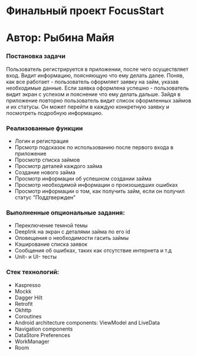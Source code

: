 # Финальный проект FocusStart

# Автор: Рыбина Майя

### Постановка задачи

Пользователь регистрируется в приложении, после чего осуществляет вход. Видит информацию, поясняющую
что ему делать далее. Поняв, как все работает - пользователь оформляет заявку на займ, указав
необходимые данные. Если заявка оформлена успешно - пользователь видит экран с успехом и пояснение
что ему делать дальше. Зайдя в приложение повторно пользователь видит список оформленных займов и их
статусы. Он может перейти в каждую конкретную заявку и посмотреть подробную информацию.

### Реализованные функции

- Логин и регистрация
- Прсмотр подсказок по использованию после первого входа в приложение
- Просмотр списка займов
- Просмотр деталей каждого займа
- Создание нового займа
- Просмотр информации об успешном создании займа
- Просмотр необходимой информации о произошедших ошибках
- Просмотр информации о том, как получить займ, если он получил статус "Поддтвержден"

### Выполненные опциональные задания:

- Переключение темной темы
- Deeplink на экран с деталями займа по его id
- Оповещения о необходимости гасить займы
- Кэширование списка заявок
- Сообщения об ошибках, таких как отсутствие интернета и т.д
- Unit- и UI- тесты

### Стек технологий:

- Kaspresso
- Mockk
- Dagger Hilt
- Retrofit
- Okhttp
- Coroutines
- Android architecture components: ViewModel and LiveData
- Navigation components
- DataStore Preferences
- WorkManager
- Room